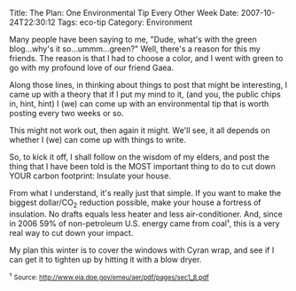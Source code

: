 Title: The Plan: One Environmental Tip Every Other Week
Date: 2007-10-24T22:30:12
Tags: eco-tip
Category: Environment


Many people have been saying to me, "Dude, what's with the green blog...why's it so...ummm...green?" Well, there's a reason for this my friends. The reason is that I had to choose a color, and I went with green to go with my profound love of our friend Gaea. 

Along those lines, in thinking about things to post that might be interesting, I came up with a theory that if I put my mind to it, (and you, the public chips in, hint, hint) I (we) can come up with an environmental tip that is worth posting every two weeks or so.

This might not work out, then again it might. We'll see, it all depends on whether I (we) can come up with things to write.

So, to kick it off, I shall follow on the wisdom of my elders, and post the thing that I have been told is the MOST important thing to do to cut down YOUR carbon footprint: Insulate your house. 

From what I understand, it's really just that simple. If you want to make the biggest dollar/CO<sub>2</sub> reduction possible, make your house a fortress of insulation. No drafts equals less heater and less air-conditioner. And, since in 2006 59% of non-petroleum U.S. energy came from coal&sup1;, this is a very real way to cut down your impact. 

My plan this winter is to cover the windows with Cyran wrap, and see if I can get it to tighten up by hitting it with a blow dryer. 

&sup1; <small>Source: <a href="http://www.eia.doe.gov/emeu/aer/pdf/pages/sec1_8.pdf">http://www.eia.doe.gov/emeu/aer/pdf/pages/sec1_8.pdf</a></small>
